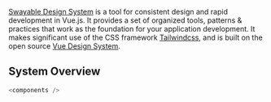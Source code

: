 [Swayable Design System](https://github.com/swayable/swayable-design-system) is a tool for consistent design and rapid development in Vue.js. It provides a set of organized tools, patterns & practices that work as the foundation for your application development. It makes significant use of the CSS framework [Tailwindcss](https://tailwindcss.com/), and is built on the open source  [Vue Design System](https://vueds.com).

## System Overview

```js
<components />
```
